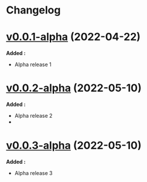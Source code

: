 # Changelog

# [v0.0.1-alpha](https://lokuswp.id/berita/rilis-lwcommerce-0-1-0-beta/) (2022-04-22)
**Added :**
- Alpha release 1

# [v0.0.2-alpha](https://lokuswp.id/berita/rilis-lwcommerce-0-1-0-beta/) (2022-05-10)
**Added :**
- Alpha release 2
- 
# [v0.0.3-alpha](https://lokuswp.id/berita/rilis-lwcommerce-0-1-0-beta/) (2022-05-10)
**Added :**
- Alpha release 3